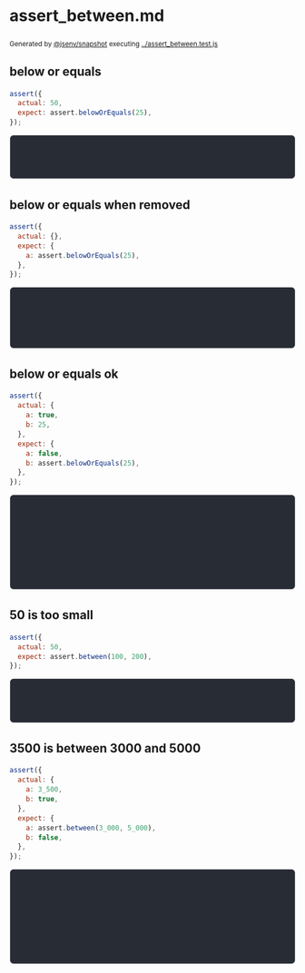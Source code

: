 # assert_between.md

<sub>
  Generated by <a href="https://github.com/jsenv/core/tree/main/packages/independent/snapshot">@jsenv/snapshot</a> executing <a href="../assert_between.test.js">../assert_between.test.js</a>
</sub>

## below or equals

```js
assert({
  actual: 50,
  expect: assert.belowOrEquals(25),
});
```

![img](assert_between/below_or_equals_throw.svg)

## below or equals when removed

```js
assert({
  actual: {},
  expect: {
    a: assert.belowOrEquals(25),
  },
});
```

![img](assert_between/below_or_equals_when_removed_throw.svg)

## below or equals ok

```js
assert({
  actual: {
    a: true,
    b: 25,
  },
  expect: {
    a: false,
    b: assert.belowOrEquals(25),
  },
});
```

![img](assert_between/below_or_equals_ok_throw.svg)

## 50 is too small

```js
assert({
  actual: 50,
  expect: assert.between(100, 200),
});
```

![img](assert_between/50_is_too_small_throw.svg)

## 3500 is between 3000 and 5000

```js
assert({
  actual: {
    a: 3_500,
    b: true,
  },
  expect: {
    a: assert.between(3_000, 5_000),
    b: false,
  },
});
```

![img](assert_between/3500_is_between_3000_and_5000_throw.svg)